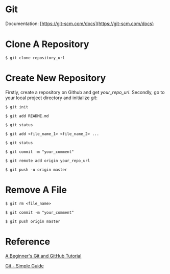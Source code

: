 # Git

Documentation: [https://git-scm.com/docs](https://git-scm.com/docs)

# Clone A Repository
`$ git clone repository_url`

# Create New Repository

Firstly, create a repository on Github and get *your_repo_url*. Secondly, go to your local project directory and initialize *git*:

`$ git init`

`$ git add README.md`

`$ git status`

`$ git add <file_name_1> <file_name_2> ...`

`$ git status`

`$ git commit -m "your_comment"`

`$ git remote add origin your_repo_url`

`$ git push -u origin master`

# Remove A File

`$ git rm <file_name>`

`$ git commit -m "your_comment"`

`$ git push origin master`

# Reference

[A Beginner's Git and GitHub Tutorial](https://blog.udacity.com/2015/06/a-beginners-git-github-tutorial.html)

[Git - Simple Guide](http://rogerdudler.github.io/git-guide/)
